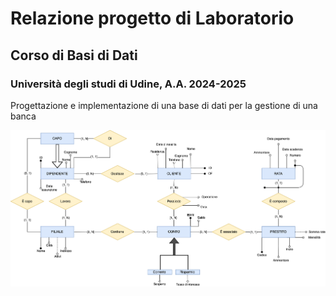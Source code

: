 # Relazione progetto di Laboratorio 
## Corso di Basi di Dati

### Università degli studi di Udine, A.A. 2024-2025

Progettazione e implementazione di una base di dati per la gestione di una banca


![image](/Typst/media/ER_banca.png)
